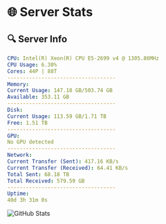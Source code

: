 # 🌐 Server Stats
## 🔍 Server Info
```yaml
CPU: Intel(R) Xeon(R) CPU E5-2699 v4 @ 1305.86MHz
CPU Usage: 6.30%
Cores: 44P | 88T
-----------------------------------
Memory:
Current Usage: 147.18 GB/503.74 GB
Available: 353.11 GB
-----------------------------------
Disk:
Current Usage: 113.59 GB/1.71 TB
Free: 1.51 TB
-----------------------------------
GPU:
No GPU detected
-----------------------------------
Network:
Current Transfer (Sent): 417.16 KB/s
Current Transfer (Received): 64.41 KB/s
Total Sent: 68.18 TB
Total Received: 579.59 GB
-----------------------------------
Uptime:
40d 3h 31m 0s
```
![GitHub Stats](https://img.shields.io/badge/Updated-2025-04-17_00:53:49-blue)